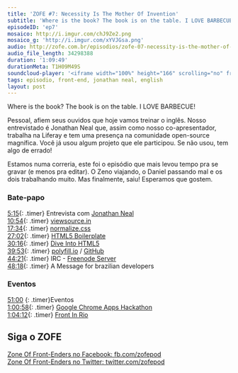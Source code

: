 ```yaml
---
title: 'ZOFE #7: Necessity Is The Mother Of Invention'
subtitle: 'Where is the book? The book is on the table. I LOVE BARBECUE!'
episodeID: 'ep7'
mosaico: http://i.imgur.com/chJ9Ze2.png
mosaico_g: 'http://i.imgur.com/xYVJGsa.png'
audio: http://zofe.com.br/episodios/zofe-07-necessity-is-the-mother-of-invention
audio_file_length: 34298388
duration: '1:09:49'
durationMeta: T1H09M49S
soundcloud-player: '<iframe width="100%" height="166" scrolling="no" frameborder="no" src="https://w.soundcloud.com/player/?url=https%3A//api.soundcloud.com/tracks/155519873%3Fsecret_token%3Ds-vokk4&amp;color=ff5500&amp;auto_play=false&amp;hide_related=true&amp;show_artwork=true&amp;show_comments=false&amp;show_user=false&amp;show_reposts=false"></iframe>'
tags: episodio, front-end, jonathan neal, english
layout: post
---
```



Where is the book? The book is on the table. I LOVE BARBECUE!

Pessoal, afiem seus ouvidos que hoje vamos treinar o inglês. Nosso entrevistado é Jonathan Neal que, assim como nosso co-apresentador, trabalha na Liferay e tem uma presença na comunidade open-source magnífica. Você já usou algum projeto que ele participou. Se não usou, tem algo de errado!
<!-- excerpt -->

Estamos numa correria, este foi o episódio que mais levou tempo pra se gravar (e menos pra editar). O Zeno viajando, o Daniel passando mal e os dois trabalhando muito. Mas finalmente, saiu! Esperamos que gostem.

### Bate-papo

[5:15](#t=0:5:15){: .timer} Entrevista com [Jonathan Neal](http://twitter.com/jon_neal)<br>
[10:54](#t=0:10:54){: .timer} [viewsource.in](http://viewsource.in)<br>
[17:34](#t=0:17:34){: .timer} [normalize.css](http://necolas.github.io/normalize.css/)<br>
[27:02](#t=0:27:02){: .timer} [HTML5 Boilerplate](http://h5bp.com/)<br>
[30:16](#t=0:30:16){: .timer} [Dive Into HTML5](http://diveintohtml5.info/)<br>
[39:53](#t=0:39:53){: .timer} [polyfill.io](http://polyfill.io/) / [GitHub](https://github.com/jonathantneal/polyfill) <br>
[44:21](#t=0:44:21){: .timer} IRC - [Freenode Server](https://www.freenode.net/)<br>
[48:18](#t=0:48:18){: .timer} A Message for brazilian developers<br>

### Eventos
[51:00](#t=51:00) {: .timer}Eventos <br>
[1:00:58](#t=1:0:58){: .timer} [Google Chrome Apps Hackathon](https://plus.google.com/events/cobmr4esq1ua8ss7phv5040b14c) <br>
[1:04:12](#t=1:4:12){: .timer} [Front In Rio](http://frontinrio.com.br/) <br>

## Siga o ZOFE

[Zone Of Front-Enders no Facebook: fb.com/zofepod](http://fb.com/zofepod/ "ZOFE no Facebook: fb.com/zofepod")<br>
[Zone Of Front-Enders no Twitter: twitter.com/zofepod](http://twitter.com/zofepod/ "ZOFE no Twitter")<br>

